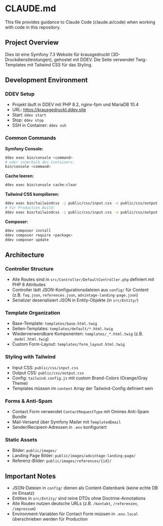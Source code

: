 # CLAUDE.md

This file provides guidance to Claude Code (claude.ai/code) when working with code in this repository.

## Project Overview

Dies ist eine Symfony 7.3 Website für krausgedruckt (3D-Druckdienstleistungen), gehostet mit DDEV. Die Seite verwendet Twig-Templates mit Tailwind CSS für das Styling.

## Development Environment

### DDEV Setup
- Projekt läuft in DDEV mit PHP 8.2, nginx-fpm und MariaDB 10.4
- URL: https://krausgedruckt.ddev.site
- Start: `ddev start`
- Stop: `ddev stop`
- SSH in Container: `ddev ssh`

### Common Commands

**Symfony Console:**
```bash
ddev exec bin/console <command>
# oder innerhalb des Containers:
bin/console <command>
```

**Cache leeren:**
```bash
ddev exec bin/console cache:clear
```

**Tailwind CSS kompilieren:**
```bash
ddev exec bin/tailwindcss -i public/css/input.css -o public/css/output.css --watch
# Für Production Build:
ddev exec bin/tailwindcss -i public/css/input.css -o public/css/output.css --minify
```

**Composer:**
```bash
ddev composer install
ddev composer require <package>
ddev composer update
```

## Architecture

### Controller Structure
- Alle Routes sind in `src/Controller/DefaultController.php` definiert mit PHP 8 Attributes
- Controller lädt JSON-Konfigurationsdateien aus `config/` für Content (z.B. `faq.json`, `references.json`, `advintage-landing-page.json`)
- Serializer deserialisiert JSON in Entity-Objekte (in `src/Entity/`)

### Template Organization
- Base-Template: `templates/base.html.twig`
- Seiten-Templates: `templates/default/*.html.twig`
- Wiederverwendbare Komponenten: `templates/_*.html.twig` (z.B. `_model.html.twig`)
- Custom Form-Layout: `templates/form_layout.html.twig`

### Styling with Tailwind
- Input CSS: `public/css/input.css`
- Output CSS: `public/css/output.css`
- Config: `tailwind.config.js` mit custom Brand-Colors (Orange/Gray Theme)
- Templates müssen im `content` Array der Tailwind-Config definiert sein

### Forms & Anti-Spam
- Contact Form verwendet `ContactRequestType` mit Omines Anti-Spam Bundle
- Mail-Versand über Symfony Mailer mit `TemplatedEmail`
- Sender/Recipient-Adressen in `.env` konfiguriert

### Static Assets
- Bilder: `public/images/`
- Landing Page Bilder: `public/images/advintage-landing-page/`
- Referenz-Bilder: `public/images/references/{id}/`

## Important Notes

- JSON-Dateien in `config/` dienen als Content-Datenbank (keine echte DB im Einsatz)
- Entities in `src/Entity/` sind reine DTOs ohne Doctrine-Annotations
- Alle Routen nutzen deutsche URLs (z.B. `/kontakt`, `/referenzen`, `/impressum`)
- Environment-Variablen für Contact Form müssen in `.env.local` überschrieben werden für Production
